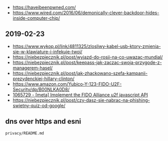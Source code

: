 - https://haveibeenpwned.com/
- https://www.wired.com/2016/06/demonically-clever-backdoor-hides-inside-computer-chip/

## 2019-02-23

- https://www.wykop.pl/link/4811325/zlosliwy-kabel-usb-ktory-zmienia-sie-w-klawiature-i-infekuje-twoj/
- https://niebezpiecznik.pl/post/wyjazd-do-rosji-na-co-uwazac-mundial/
- https://niebezpiecznik.pl/post/keepass-jak-zaczac-swoja-przygode-z-managerem-hasel/
- https://niebezpiecznik.pl/post/jak-zhackowano-szefa-kampanii-prezydenckiej-hillary-clinton/
- https://www.amazon.com/Yubico-Y-123-FIDO-U2F-Security/dp/B00NLKA0D8/
- [1065729 - [meta] Implement the FIDO Alliance u2f javascript API](https://bugzilla.mozilla.org/show_bug.cgi?id=1065729)
- https://niebezpiecznik.pl/post/czy-dasz-sie-nabrac-na-phishing-swietny-quiz-od-google/

## dns over https and esni

`privacy/README.md`
